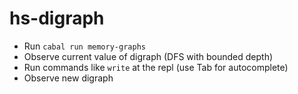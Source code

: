 # hs-digraph

- Run `cabal run memory-graphs`
- Observe current value of digraph (DFS with bounded depth)
- Run commands like `write` at the repl (use Tab for autocomplete)
- Observe new digraph
